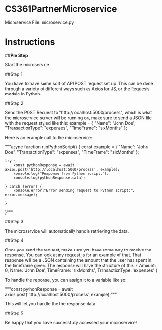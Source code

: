 # CS361PartnerMicroservice

Microservice File: microservice.py

# Instructions

##**Pre Step**

Start the microservice

##Step 1

You have to have some sort of API POST request set up. This can be done through a variety of different ways such as Axios for JS, or the Requests module in Python. 

##Step 2

Send the POST Request to "http://localhost:5000/process", which is what the microservice server will be running on, make sure to send a JSON file with the request styled like this:
example = {
        "Name": "John Doe",
        "TransactionType": "expenses",
        "TimeFrame": "sixMonths"
    };

Here is an example call to the microservice:

"""async function runPythonScript() {
    const example = {
        "Name": "John Doe",
        "TransactionType": "expenses",
        "TimeFrame": "sixMonths"
    };

    try {
        const pythonResponse = await axios.post('http://localhost:5000/process', example);
        console.log("Response from Python script:");
        console.log(pythonResponse.data);
        
    } catch (error) {
        console.error("Error sending request to Python script:", error.message);
       
    }
}"""

##Step 3

The microservice will automatically handle retrieving the data.

##Step 4

Once you send the request, make sure you have some way to receive the response. You can look at my request.js for an example of that. That response will be a JSON containing the amount that 
the user has spent in the timeframe given.
The response will have the structure of this:
{
  Amount: 0,
  Name: 'John Doe',
  TimeFrame: 'sixMonths',
  TransactionType: 'expenses'
}

To handle the reponse, you can assign it to a variable like so:

"""const pythonResponse = await axios.post('http://localhost:5000/process', example);"""


This will let you handle the the response data.

##Step 5

Be happy that you have successfully accessed your microservice!
